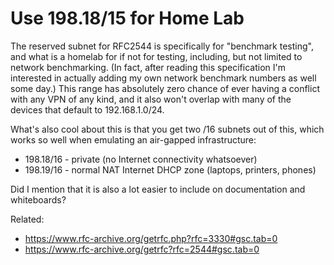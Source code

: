 # Use 198.18/15 for Home Lab

The reserved subnet for RFC2544 is specifically for "benchmark testing",
and what is a homelab for if not for testing, including, but not limited
to network benchmarking. (In fact, after reading this specification I'm
interested in actually adding my own network benchmark numbers as well
some day.) This range has absolutely zero chance of ever having a
conflict with any VPN of any kind, and it also won't overlap with many
of the devices that default to 192.168.1.0/24.

What's also cool about this is that you get two /16 subnets out of this,
which works so well when emulating an air-gapped infrastructure:

* 198.18/16 - private (no Internet connectivity whatsoever)
* 198.19/16 - normal NAT Internet DHCP zone (laptops, printers, phones)

Did I mention that it is also a lot easier to include on documentation
and whiteboards?

Related:

* https://www.rfc-archive.org/getrfc.php?rfc=3330#gsc.tab=0
* https://www.rfc-archive.org/getrfc?rfc=2544#gsc.tab=0

